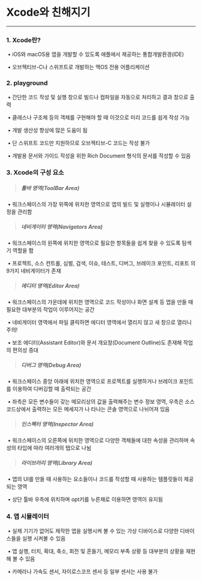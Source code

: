 # Xcode와 친해지기

---

### 1. Xcode란?

​	• iOS와 macOS용 앱을 개발할 수 있도록 애플에서 제공하는 통합개발환경(IDE)

​	• 오브젝티브-C나 스위프트로 개발하는 맥OS 전용 어플리케이션

### 2. playground

​	• 간단한 코드 작성 및 실행 창으로 빌드나 컴파일을 자동으로 처리하고 결과 창으로 출력

​	• 클래스나 구조체 등의 객체를 구현해야 할 때 이것으로 미리 코드를 쉽게 작성 가능

​	• 개발 생산성 향상에 많은 도움이 됨

​	• 단 스위프트 코드만 지원하므로 오브젝티브-C 코드는 작성 불가

​	• 개발용 문서와 가이드 작성을 위한 Rich Document 형식의 문서를 작성할 수 있음

### 3. Xcode의 구성 요소

> ##### 툴바 영역(ToolBar Area)

​	• 워크스페이스의 가장 위쪽에 위치한 영역으로 앱의 빌드 및 실행이나 시뮬레이터 설정을 관리함

> ##### 네비게이터 영역(Navigators Area)

​	• 워크스페이스의 왼쪽에 위치한 영역으로 필요한 항목들을 쉽게 찾을 수 있도록 탐색기 역할을 함

​	• 프로젝트, 소스 컨트롤, 심벌, 검색, 이슈, 테스트, 디버그, 브레이크 포인트, 리포트 의 9가지 네비게이터가 존재

> ##### 에디터 영역(Editor Area)

​	• 워크스페이스의 가운데에 위치한 영역으로 코드 작성이나 화면 설계 등 앱을 만들 때 필요한 대부분의 작업이 이루어지는 공간

​	• 네비게이터 영역에서 파일 클릭하면 에디터 영역에서 열리지 않고 새 창으로 열리니 주의!

​	• 보조 에디터(Assistant Editor)와 문서 개요창(Document Outline)도 존재해 작업의 편의성 증대

> ##### 디버그 영역(Debug Area)

​	• 워크스페이스 중앙 아래에 위치한 영역으로 프로젝트를 실행하거나 브레이크 포인트를 이용하여 디버깅할 때 출력되는 공간

​	• 좌측은 모든 변수들이 갖는 메모리상의 값을 출력해주는 변수 정보 영역, 우측은 소스 코드상에서 출력하는 모든 메세지가 나 	  타나는 콘솔 영역으로 나뉘어져 있음

> ##### 인스펙터 영역(Inspector Area)

​	• 워크스페이스의 오른쪽에 위치한 영역으로 다양한 객체들에 대한 속성을 관리하며 속성의 타입에 따라 여러개의 탭으로 나뉨

> ##### 라이브러리 영역(Library Area)

​	• 앱의 UI를 만들 때 사용하는 요소들이나 코드를 작성할 때 사용하는 템플릿들이 제공되는 영역

​	• 상단 툴바 우측에 위치하며 opt키를 누른채로 이용하면 영역이 유지됨

### 4. 앱 시뮬레이터

​	• 실제 기기가 없어도 제작한 앱을 실행시켜 볼 수 있는 가상 디바이스로 다양한 디바이스들을 실행 시켜볼 수 있음

​	• 앱 실행, 터치, 확대, 축소, 회전 및 흔들기, 메모리 부족 상황 등 대부분의 상황을 재현해 볼 수 있음

​	• 카메라나 가속도 센서, 자이로스코프 센서 등 일부 센서는 사용 불가